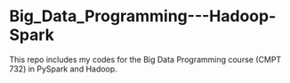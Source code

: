 # Big_Data_Programming---Hadoop-Spark

This repo includes my codes for the Big Data Programming course (CMPT 732) in PySpark and Hadoop. 
